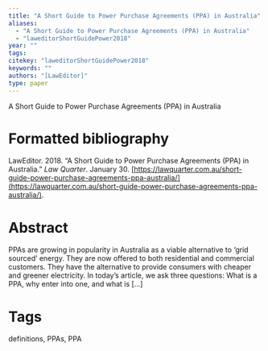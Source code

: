 ```yaml
---
title: "A Short Guide to Power Purchase Agreements (PPA) in Australia"
aliases:
  - "A Short Guide to Power Purchase Agreements (PPA) in Australia"
  - "laweditorShortGuidePower2018"
year: ""
tags: 
citekey: "laweditorShortGuidePower2018"
keywords: ""
authors: "[LawEditor]"
type: paper
---
```

A Short Guide to Power Purchase Agreements (PPA) in Australia

# Formatted bibliography

LawEditor. 2018. “A Short Guide to Power Purchase Agreements (PPA) in Australia.” _Law Quarter_. January 30. [https://lawquarter.com.au/short-guide-power-purchase-agreements-ppa-australia/](https://lawquarter.com.au/short-guide-power-purchase-agreements-ppa-australia/).


# Abstract

PPAs are growing in popularity in Australia as a viable alternative to ‘grid sourced’ energy. They are now offered to both residential and commercial customers. They have the alternative to provide consumers with cheaper and greener electricity. In today’s article, we ask three questions: What is a PPA, why enter into one, and what is […]


# Tags
definitions, PPAs, PPA

